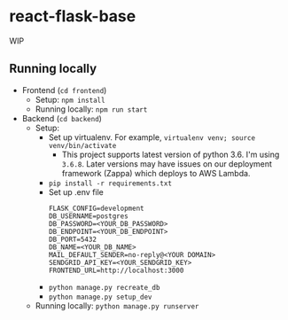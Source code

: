 # react-flask-base
WIP

## Running locally
* Frontend (`cd frontend`)
  * Setup: `npm install`
  * Running locally: `npm run start`
* Backend (`cd backend`)
  * Setup:
    * Set up virtualenv. For example, `virtualenv venv; source venv/bin/activate`
      * This project supports latest version of python 3.6. I'm using `3.6.8`. Later versions may have issues on our deployment framework (Zappa) which deploys to AWS Lambda.
    * `pip install -r requirements.txt`
    * Set up .env file
      ```
      FLASK_CONFIG=development
      DB_USERNAME=postgres
      DB_PASSWORD=<YOUR_DB_PASSWORD>
      DB_ENDPOINT=<YOUR_DB_ENDPOINT>
      DB_PORT=5432
      DB_NAME=<YOUR_DB_NAME>
      MAIL_DEFAULT_SENDER=no-reply@<YOUR DOMAIN>
      SENDGRID_API_KEY=<YOUR_SENDGRID_KEY>
      FRONTEND_URL=http://localhost:3000
      ```
    * `python manage.py recreate_db`
    * `python manage.py setup_dev`
  * Running locally: `python manage.py runserver`

